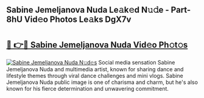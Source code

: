 ## Sabine Jemeljanova Nuda Le𝚊k𝚎d N𝚞𝚍e - Part-8hU Vid𝚎o Photos Le𝚊ks DgX7v

# <h2><a href="http://fbb97r4.evod.top/?m=Sabine+Jemeljanova+Nuda">🔗 👉🔴 Sabine Jemeljanova Nuda Vid𝚎o Ph𝚘t𝚘s</a></h2>

[![Sabine Jemeljanova Nuda N𝚞d𝚎s](https://i.imgur.com/8V9OHl7.gif)](http://fbb97r4.evod.top/?m=Sabine+Jemeljanova+Nuda)
Social media sensation Sabine Jemeljanova Nuda and multimedia artist, known for sharing dance and lifestyle themes through viral dance challenges and mini vlogs. Sabine Jemeljanova Nuda public image is one of charisma and charm, but he's also known for his fierce determination and unwavering commitment. 
